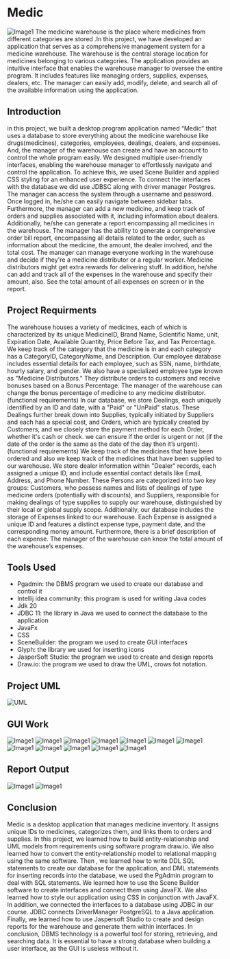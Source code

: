 # Medic
![Image1](assets/1.PNG)
The medicine warehouse is the place where medicines from different
categories are stored .In this project, we have developed an
application that serves as a comprehensive management system for a
medicine warehouse. The warehouse is the central storage location
for medicines belonging to various categories. The application
provides an intuitive interface that enables the warehouse manager
to oversee the entire program. It includes features like managing
orders, supplies, expenses, dealers, etc. The manager can easily add,
modify, delete, and search all of the available information using the
application.

## Introduction

in this project, we built a desktop program application named “Medic”
that uses a database to store everything about the medicine warehouse
like drugs(medicines), categories, employees, dealings, dealers, and
expenses. And, the manager of the warehouse can create and have an
account to control the whole program easily.
We designed multiple user-friendly interfaces, enabling the warehouse
manager to effortlessly navigate and control the application. To achieve
this, we used Scene Builder and applied CSS styling for an enhanced user
experience. To connect the interfaces with the database we did use
JDBSC along with driver manager Postgres.
The manager can access the system through a username and password.
Once logged in, he/she can easily navigate between sidebar tabs.
Furthermore, the manager can add a new medicine, and keep track of
orders and supplies associated with it, including information about
dealers. Additionally, he/she can generate a report encompassing all
medicines in the warehouse.
The manager has the ability to generate a comprehensive order bill
report, encompassing all details related to the order, such as information
about the medicine, the amount, the dealer involved, and the total cost.
The manager can manage everyone working in the warehouse and
decide if they're a medicine distributor or a regular worker. Medicine
distributors might get extra rewards for delivering stuff.
In addition, he/she can add and track all of the expenses in the
warehouse and specify their amount, also. See the total amount of all
expenses on screen or in the report.

## Project Requirments

The warehouse houses a variety of medicines, each of which is
characterized by its unique MedicineID, Brand Name, Scientific Name,
unit, Expiration Date, Available Quantity, Price Before Tax, and Tax
Percentage.
We keep track of the category that the medicine is in and each category
has a CategoryID, CategoryName, and Description.
Our employee database includes essential details for each employee, such
as SSN, name, birthdate, hourly salary, and gender. We also have a
specialized employee type known as "Medicine Distributors." They
distribute orders to customers and receive bonuses based on a Bonus
Percentage.
The manager of the warehouse can change the bonus percentage of
medicine to any medicine distributor. (functional requirements)
In our database, we store Dealings, each uniquely identified by an ID and
date, with a "Paid" or "UnPaid" status. These Dealings further break down
into Supplies, typically initiated by Suppliers and each has a special cost,
and Orders, which are typically created by Customers, and we closely store
the payment method for each Order, whether it's cash or check.
we can ensure if the order is urgent or not (if the date of the order is the
same as the date of the day then it’s urgent). (functional requirements)
We keep track of the medicines that have been ordered and also we keep
track of the medicines that have been supplied to our warehouse.
We store dealer information within "Dealer" records, each assigned a
unique ID, and include essential contact details like Email, Address, and
Phone Number. These Persons are categorized into two key groups:
Customers, who possess names and lists of dealings of type medicine
orders (potentially with discounts), and Suppliers, responsible for making
dealings of type supplies to supply our warehouse, distinguished by their
local or global supply scope.
Additionally, our database includes the storage of Expenses linked to our
warehouse. Each Expense is assigned a unique ID and features a distinct
expense type, payment date, and the corresponding money amount.
Furthermore, there is a brief description of each expense.
The manager of the warehouse can know the total amount of the
warehouse’s expenses.

## Tools Used

- Pgadmin: the DBMS program we used to create our database and
  control it
- Intellij idea community: this program is used for writing Java
  codes
- Jdk 20
- JDBC 11: the library in Java we used to connect the database to
  the application
- JavaFx
- CSS
- SceneBuilder: the program we used to create GUI interfaces
- Glyph: the library we used for inserting icons
- JasperSoft Studio: the program we used to create and design
  reports
- Draw.io: the program we used to draw the UML, crows fot
  notation.

## Project UML

![UML](assets/uml.PNG)

## GUI Work

![Image1](assets/1.PNG)
![Image1](assets/2.PNG)
![Image1](assets/3.PNG)
![Image1](assets/4.PNG)
![Image1](assets/5.PNG)
![Image1](assets/6.PNG)
![Image1](assets/7.PNG)
![Image1](assets/8.PNG)
![Image1](assets/9.PNG)
![Image1](assets/10.PNG)
![Image1](assets/11.PNG)
![Image1](assets/12.PNG)

## Report Output

![Image1](assets/report1.PNG)
![Image1](assets/report2.PNG)

## Conclusion

Medic is a desktop application that manages medicine inventory. It
assigns unique IDs to medicines, categorizes them, and links them to
orders and supplies.
In this project, we learned how to build entity-relationship and UML
models from requirements using software program draw.io. We also
learned how to convert the entity-relationship model to relational
mapping using the same software.
Then , we learned how to write DDL SQL statements to create our
database for the application, and DML statements for inserting records
into the database, we used the PgAdmin program to deal with SQL
statements.
We learned how to use the Scene Builder software to create interfaces
and connect them using JavaFX. We also learned how to style our
application using CSS in conjunction with JavaFX.
In addition, we connected the interfaces to a database using JDBC in
our course. JDBC connects DriverManager PostgreSQL to a Java
application.
Finally, we learned how to use Jaspersoft Studio to create and design
reports for the warehouse and generate them within interfaces.
In conclusion, DBMS technology is a powerful tool for storing,
retrieving, and searching data. It is essential to have a strong database
when building a user interface, as the GUI is useless without it.
